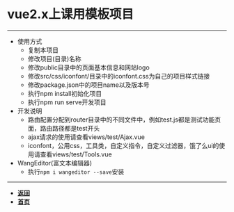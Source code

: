 # vue2.x上课用模板项目

---

- 使用方式
  - 复制本项目
  - 修改项目(目录)名称
  - 修改public目录中的页面基本信息和网站logo
  - 修改src/css/iconfont/目录中的iconfont.css为自己的项目样式链接
  - 修改package.json中的项目name以及版本号
  - 执行npm install初始化项目
  - 执行npm run serve开发项目
- 开发说明
  - 路由配置分配到router目录中的不同文件中，例如test.js都是测试功能页面，路由路径都是test开头
  - ajax请求的使用请查看views/test/Ajax.vue
  - iconfont，公用css，工具类，自定义指令，自定义过滤器，饿了么ui的使用请查看views/test/Tools.vue
- WangEditor(富文本编辑器)
  - 执行`npm i wangeditor --save`安装

---

- [**返回**](https://code.aliyun.com/kangxianghui/studywrod/tree/master/%E5%A4%A7%E4%BA%8C%E5%AD%A6%E4%B9%A0%E7%9F%A5%E8%AF%86%E7%82%B9/web/vue)
- [**首页**](https://code.aliyun.com/kangxianghui/studywrod/tree/master)
